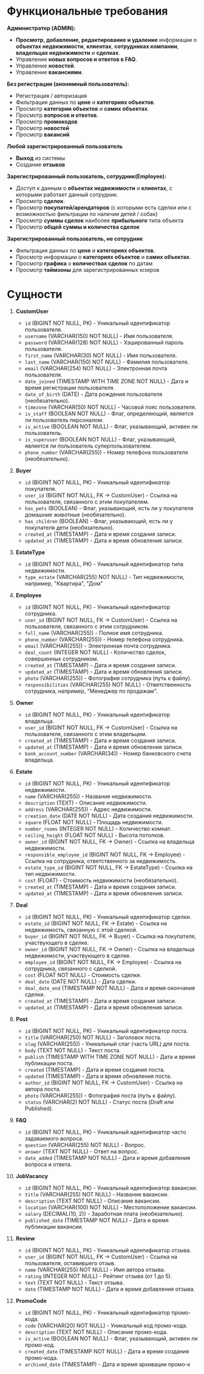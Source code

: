 # Функциональные требования

**Администратор (ADMIN):**
- **Просмотр, добавление, редактирование и удаление** информации о **объектах недвижимости**, **клиентах**, **сотрудниках компании**, **владельцах недвижимости** и **сделках**.
- Управление **новых вопросов и ответов в FAQ**.
- Управление **новостей**.
- Управление **вакансиями**.

**Без регистрации (анонимный пользователь):**
- Регистрация / авторизация
- Фильтрация данных по **цене** и **категориях объектов**.
- Просмотр **категории объектов** и **самих объектах**.
- Просмотр **вопросов и ответов**.
- Просмотр **промокодов**
- Просмотр **новостей**
- Просмотр **вакансий**

**Любой зарегистрированный пользователь**
- **Выход** из  системы
- Создание **отзывов**

**Зарегистрированный пользователь, сотрудник(Employee):**
- Доступ к данным о **объектах недвижимости** и **клиентах**, с которыми работает данный сотрудник.
- Просмотр **сделок**.
- Просмотр **покупатей/арендаторов** (с которыми есть сделки или с возможностью фильтрации по наличии детей / собак)
- Просмотр **суммы сделок** наиболее **прибыльного** типа объекта
- Просмотр **общей суммы и количества сделок**

**Зарегистрированный пользователь, не сотрудник**
- Фильтрация данных по **цене** и **категориях объектов**.
- Просмотр информации о **категориях объектов** и **самих объектах**.
- Просмотр **графика** о **количествах сделок** по датам
- Просмотр **таймзоны** для зарегистрированных юзеров

# Сущности

1. **CustomUser**
    - `id` (BIGINT NOT NULL, PK) - Уникальный идентификатор пользователя.
    - `username` (VARCHAR(150) NOT NULL) - Имя пользователя.
    - `password` (VARCHAR(128) NOT NULL) - Хэшированный пароль пользователя.
    - `first_name` (VARCHAR(30) NOT NULL) - Имя пользователя.
    - `last_name` (VARCHAR(150) NOT NULL) - Фамилия пользователя.
    - `email` (VARCHAR(254) NOT NULL) - Электронная почта пользователя.
    - `date_joined` (TIMESTAMP WITH TIME ZONE NOT NULL) - Дата и время регистрации пользователя.
    - `date_of_birth` (DATE) - Дата рождения пользователя (необязательно).
    - `timezone` (VARCHAR(50) NOT NULL) - Часовой пояс пользователя.
    - `is_staff` (BOOLEAN NOT NULL) - Флаг, определяющий, является ли пользователь персоналом.
    - `is_active` (BOOLEAN NOT NULL) - Флаг, указывающий, активен ли пользователь.
    - `is_superuser` (BOOLEAN NOT NULL) - Флаг, указывающий, является ли пользователь суперпользователем.
    - `phone_number` (VARCHAR(255)) - Номер телефона пользователя (необязательно).

2. **Buyer**
    - `id` (BIGINT NOT NULL, PK) - Уникальный идентификатор покупателя.
    - `user_id` (BIGINT NOT NULL, FK -> CustomUser) - Ссылка на пользователя, связанного с этим покупателем.
    - `has_pets` (BOOLEAN) - Флаг, указывающий, есть ли у покупателя домашние животные (необязательно).
    - `has_children` (BOOLEAN) - Флаг, указывающий, есть ли у покупателя дети (необязательно).
    - `created_at` (TIMESTAMP) - Дата и время создания записи.
    - `updated_at` (TIMESTAMP) - Дата и время обновления записи.

3. **EstateType**
    - `id` (BIGINT NOT NULL, PK) - Уникальный идентификатор типа недвижимости.
    - `type_estate` (VARCHAR(255) NOT NULL) - Тип недвижимости, например, "Квартира", "Дом"

4. **Employee**
    - `id` (BIGINT NOT NULL, PK) - Уникальный идентификатор сотрудника.
    - `user_id` (BIGINT NOT NULL, FK -> CustomUser) - Ссылка на пользователя, связанного с этим сотрудником.
    - `full_name` (VARCHAR(255)) - Полное имя сотрудника.
    - `phone_number` (VARCHAR(255)) - Номер телефона сотрудника.
    - `email` (VARCHAR(255)) - Электронная почта сотрудника.
    - `deal_count` (INTEGER NOT NULL) - Количество сделок, совершенных сотрудником.
    - `created_at` (TIMESTAMP) - Дата и время создания записи.
    - `updated_at` (TIMESTAMP) - Дата и время обновления записи.
    - `photo` (VARCHAR(255)) - Фотография сотрудника (путь к файлу).
    - `responsibilities` (VARCHAR(255) NOT NULL) - Ответственность сотрудника, например, "Менеджер по продажам".

5. **Owner**
    - `id` (BIGINT NOT NULL, PK) - Уникальный идентификатор владельца.
    - `user_id` (BIGINT NOT NULL, FK -> CustomUser) - Ссылка на пользователя, связанного с этим владельцем.
    - `created_at` (TIMESTAMP) - Дата и время создания записи.
    - `updated_at` (TIMESTAMP) - Дата и время обновления записи.
    - `bank_account_number` (VARCHAR(34)) - Номер банковского счета владельца.

6. **Estate**
    - `id` (BIGINT NOT NULL, PK) - Уникальный идентификатор недвижимости.
    - `name` (VARCHAR(255)) - Название недвижимости.
    - `description` (TEXT) - Описание недвижимости.
    - `address` (VARCHAR(255)) - Адрес недвижимости.
    - `creation_date` (DATE NOT NULL) - Дата создания недвижимости.
    - `square` (FLOAT NOT NULL) - Площадь недвижимости.
    - `number_rooms` (INTEGER NOT NULL) - Количество комнат.
    - `ceiling_height` (FLOAT NOT NULL) - Высота потолков.
    - `owner_id` (BIGINT NOT NULL, FK -> Owner) - Ссылка на владельца недвижимости.
    - `responsible_employee_id` (BIGINT NOT NULL, FK -> Employee) - Ссылка на сотрудника, ответственного за недвижимость.
    - `estate_type_id` (BIGINT NOT NULL, FK -> EstateType) - Ссылка на тип недвижимости.
    - `cost` (FLOAT) - Стоимость недвижимости (необязательно).
    - `created_at` (TIMESTAMP) - Дата и время создания записи.
    - `updated_at` (TIMESTAMP) - Дата и время обновления записи.

7. **Deal**
    - `id` (BIGINT NOT NULL, PK) - Уникальный идентификатор сделки.
    - `estate_id` (BIGINT NOT NULL, FK -> Estate) - Ссылка на недвижимость, связанную с этой сделкой.
    - `buyer_id` (BIGINT NOT NULL, FK -> Buyer) - Ссылка на покупателя, участвующего в сделке.
    - `owner_id` (BIGINT NOT NULL, FK -> Owner) - Ссылка на владельца недвижимости, участвующего в сделке.
    - `employee_id` (BIGINT NOT NULL, FK -> Employee) - Ссылка на сотрудника, связанного с сделкой.
    - `cost` (FLOAT NOT NULL) - Стоимость сделки.
    - `deal_date` (DATE NOT NULL) - Дата сделки.
    - `deal_date_end` (TIMESTAMP NOT NULL) - Дата и время окончания сделки.
    - `created_at` (TIMESTAMP) - Дата и время создания записи.
    - `updated_at` (TIMESTAMP) - Дата и время обновления записи.

8. **Post**
    - `id` (BIGINT NOT NULL, PK) - Уникальный идентификатор поста.
    - `title` (VARCHAR(250) NOT NULL) - Заголовок поста.
    - `slug` (VARCHAR(255)) - Уникальный слаг (часть URL) для поста.
    - `body` (TEXT NOT NULL) - Текст поста.
    - `publish` (TIMESTAMP WITH TIME ZONE NOT NULL) - Дата и время публикации поста.
    - `created` (TIMESTAMP) - Дата и время создания поста.
    - `updated` (TIMESTAMP) - Дата и время обновления поста.
    - `author_id` (BIGINT NOT NULL, FK -> CustomUser) - Ссылка на автора поста.
    - `photo` (VARCHAR(255)) - Фотография поста (путь к файлу).
    - `status` (VARCHAR(2) NOT NULL) - Статус поста (Draft или Published).

9. **FAQ**
    - `id` (BIGINT NOT NULL, PK) - Уникальный идентификатор часто задаваемого вопроса.
    - `question` (VARCHAR(255) NOT NULL) - Вопрос.
    - `answer` (TEXT NOT NULL) - Ответ на вопрос.
    - `date_added` (TIMESTAMP NOT NULL) - Дата и время добавления вопроса и ответа.

10. **JobVacancy**
    - `id` (BIGINT NOT NULL, PK) - Уникальный идентификатор вакансии.
    - `title` (VARCHAR(255) NOT NULL) - Название вакансии.
    - `description` (TEXT NOT NULL) - Описание вакансии.
    - `location` (VARCHAR(100) NOT NULL) - Местоположение вакансии.
    - `salary` (DECIMAL(10, 2)) - Заработная плата (необязательно).
    - `published_date` (TIMESTAMP NOT NULL) - Дата и время публикации вакансии.

11. **Review**
    - `id` (BIGINT NOT NULL, PK) - Уникальный идентификатор отзыва.
    - `user_id` (BIGINT NOT NULL, FK -> CustomUser) - Ссылка на пользователя, оставившего отзыв.
    - `name` (VARCHAR(255) NOT NULL) - Имя автора отзыва.
    - `rating` (INTEGER NOT NULL) - Рейтинг отзыва (от 1 до 5).
    - `text` (TEXT NOT NULL) - Текст отзыва.
    - `date` (TIMESTAMP NOT NULL) - Дата и время добавления отзыва.

12. **PromoCode**
    - `id` (BIGINT NOT NULL, PK) - Уникальный идентификатор промо-кода.
    - `code` (VARCHAR(20) NOT NULL) - Уникальный код промо-кода.
    - `description` (TEXT NOT NULL) - Описание промо-кода.
    - `is_active` (BOOLEAN NOT NULL) - Флаг, указывающий, активен ли промо-код.
    - `created_date` (TIMESTAMP NOT NULL) - Дата и время создания промо-кода.
    - `archived_date` (TIMESTAMP) - Дата и время архивации промо-к
